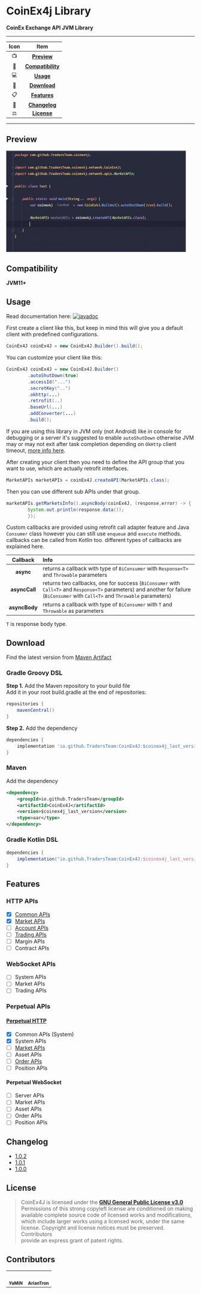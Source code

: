 # CoinEx4j Library

**CoinEx Exchange API JVM Library**

---

|Icon|      Item                          |
| :---:|:-------------------------------: |
|📺| [**Preview**](#Preview)             |
|📱| [**Compatibility**](#Compatibility) |
|💻| [**Usage**](#Usage)                 |
|📩| [**Download**](#Download)           |
|📋| [**Features**](#Features)           |
|🧾| [**Changelog**](#Changelog)         |
|⚖️| [**License**](#License)             |

---

## Preview

![preview](preview/preview.gif)

## Compatibility

**JVM11+**

## Usage

Read documentation here: [![javadoc](https://javadoc.io/badge2/io.github.TradersTeam/CoinEx4J/javadoc.svg)](https://javadoc.io/doc/io.github.TradersTeam/CoinEx4J) 

First create a client like this, but keep in mind this will give you a default client with predefined configurations.

```java
CoinEx4J coinEx4J = new CoinEx4J.Builder().build();
```

You can customize your client like this:

```java
CoinEx4J coinEx4J = new CoinEx4J.Builder()
        .autoShutDown(true)
        .accessId("...")
        .secretKey("..")
        .okhttp(...)
        .retrofit(..)
        .baseUrl(...)
        .addConverter(...)
        .build();
```

If you are using this library in JVM only (not Android) like in console for debugging or a server it's suggested to
enable `autoShutDown` otherwise JVM may or may not exit after task completion depending on `OkHttp` client
timeout, [more info here](https://github.com/square/retrofit/issues/3144).

After creating your client then you need to define the API group that you want to use, which are actually retrofit
interfaces.

```java
MarketAPIs marketAPIs = coinEx4J.createAPI(MarketAPIs.class);
```

Then you can use different sub APIs under that group.

```java
marketAPIs.getMarketsInfo().asyncBody(coinEx4J, (response,error) -> {
        System.out.println(response.data());
        });
```

Custom callbacks are provided using retrofit call adapter feature and Java `Consumer` class however you can still
use `enqueue` and `execute` methods. callbacks can be called from Kotlin too. different types of callbacks are explained
here.

|Callback|Info|
|:-------:|:----------|
|**async**|returns a callback with type of `BiConsumer` with `Response<T>` and `Throwable` parameters |
|**asyncCall**|returns two callbacks, one for success (`BiConsumer` with `Call<T>` and `Response<T>` parameters) and another for failure (`BiConsumer` with `Call<T>` and `Throwable` parameters)|
|**asyncBody**|returns a callback with type of `BiConsumer` with `T` and `Throwable` as parameters|

`T` is response body type.

## Download

Find the latest version from [Maven Artifact](https://repo1.maven.org/maven2/io/github/TradersTeam/CoinEx4J/maven-metadata.xml)

### Gradle Groovy DSL

**Step 1.** Add the Maven repository to your build file  
Add it in your root build.gradle at the end of repositories:

```groovy
repositories {
    mavenCentral()
}
```

**Step 2.** Add the dependency

```groovy
dependencies {
    implementation 'io.github.TradersTeam:CoinEx4J:$coinex4j_last_version'
}
```

### Maven

Add the dependency

```xml
<dependency>
    <groupId>io.github.TradersTeam</groupId>
    <artifactId>CoinEx4J</artifactId>
    <version>$coinex4j_last_version</version>
    <type>aar</type>
</dependency>  
```

### Gradle Kotlin DSL

```groovy
dependencies {
    implementation("io.github.TradersTeam:CoinEx4J:$coinex4j_last_version")
}
```

## Features

### HTTP APIs

- [x] [Common APIs](https://github.com/TradersTeam/coinex4j/projects/1)
- [x] [Market APIs](https://github.com/TradersTeam/coinex4j/projects/2)
- [ ] [Account APIs](https://github.com/TradersTeam/coinex4j/projects/3)
- [ ] [Trading APIs](https://github.com/TradersTeam/coinex4j/projects/5)
- [ ] Margin APIs
- [ ] Contract APIs

### WebSocket APIs

- [ ] System APIs
- [ ] Market APIs
- [ ] Trading APIs

### Perpetual APIs

#### [Perpetual HTTP](https://github.com/TradersTeam/coinex4j/projects/4)

- [x] Common APIs (System)
- [x] System APIs
- [ ] [Market APIs](https://github.com/TradersTeam/coinex4j/issues/37)
- [ ] Asset APIs
- [ ] [Order APIs](https://github.com/TradersTeam/coinex4j/issues/38)
- [ ] Position APIs

#### Perpetual WebSocket

- [ ] Server APIs
- [ ] Market APIs
- [ ] Asset APIs
- [ ] Order APIs
- [ ] Position APIs

## Changelog

- [1.0.2](https://github.com/TradersTeam/coinex4j/releases/tag/1.0.2)
- [1.0.1](https://github.com/TradersTeam/coinex4j/releases/tag/1.0.1)
- [1.0.0](https://github.com/TradersTeam/coinex4j/releases/tag/1.0.0)

## License

> CoinEx4J is licensed under the **[GNU General Public License v3.0](./LICENSE)**  
> Permissions of this strong copyleft license are conditioned on making  
> available complete source code of licensed works and modifications,  
> which include larger works using a licensed work, under the same  
> license. Copyright and license notices must be preserved. Contributors  
> provide an express grant of patent rights.

## Contributors

<table>
  <tr>
    <td align="center"><a href="https://github.com/yamin8000"><img src="https://avatars.githubusercontent.com/u/5001708?v=4?s=100" width="100px;" alt=""/><br /><sub><b>YaMiN</b></sub></a><br /><a href="https://github.com/yamin8000/Fare/commits?author=yamin8000" title="Code"></a></td>
    <td align="center"><a href="https://github.com/ariantron"><img src="https://avatars.githubusercontent.com/u/34502306?v=4" width="100px;" alt=""/><br /><sub><b>ArianTron</b></sub></a><br /><a href="https://github.com/ariantron" title="Code"></a></td>
  </tr>
</table>
